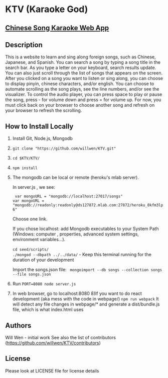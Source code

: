
# KTV (Karaoke God)
## [Chinese Song Karaoke Web App](http://ktvgod.me)

## Description
This is a website to learn and sing along foreign songs, such as Chinese, Japanese, and Spanish. You can search a song by typing a song title in the search bar. As you type a letter on your keyboard, search results update. You can also just scroll through the list of songs that appears on the screen. After you clicked on a song you want to listen or sing along, you can choose to display pinyin, chinese characters, and/or english. You can choose to automate scrolling as the song plays, see the line numbers, and/or see the visualizer. To control the audio player, you can press space to play or pause the song, press - for volume down and press = for volume up. For now, you must click back on your browser to choose another song and refresh on your browser to refresh the scrolling. 

## How to Install Locally
1) Install Git, Node.js, Mongodb
2) ``` git clone "https://github.com/willwen/KTV.git" ```
3) ``` cd $KTV/KTV/ ```
4) ```npm install ```
5) The mongodb can be local or remote (heroku's mlab server).

	In server.js , we see:
	
	``` var mongoURL = "mongodb://localhost:27017/songs"```<br/>
	```var mongoURL = "mongodb://readonly:readonly@ds127872.mlab.com:27872/heroku_0kfm3lp6"```
	
	Choose one link.
	
	If you chose localhost:
		add Mongodb executables to your System Path (Windows: computer , properties, advanced system settings, environment variables...). <br/>		
	``` cd seed/scripts/ ``` <br/>
	``` ./mongod --dbpath ../../data/ ``` 
		- Keep this terminal running for the duration of your development
		
		
	Import the songs.json file:
  		``` mongoimport --db songs --collection songs --file songs.json```
		
6) Run ```PORT=8080 node server.js ```
7) In web browser, go to localhost:8080
8)If you want to do react development (aka mess with the code in webpage/)
``` npm run webpack ```
It will detect any file changes in webpage/* and generate a dist/bundle.js file, which is what index.html uses

## Authors
Will Wen - initial work
See also the list of contributors (https://github.com/willwen/KTV/contributors)

## License
Please look at LICENSE file for license details
